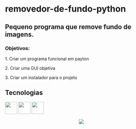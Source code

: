 # removedor-de-fundo-python
<h2>Pequeno programa que remove fundo de imagens.</h2>
<h3>Objetivos:</h3>
<p>1. Criar um programa funcional em payton</p>
<p>2. Criar uma GUI objetiva</p>
<p>3. Criar um instalador para o projeto</p>
<h2>Tecnologias</h2>
<p >
  <img src="https://cdn.jsdelivr.net/gh/devicons/devicon/icons/python/python-original-wordmark.svg" width="40" height="40"/>
  <img src="https://cdn.jsdelivr.net/gh/devicons/devicon/icons/vscode/vscode-original-wordmark.svg" width="40" height="40"/>
  <img src="https://cdn.jsdelivr.net/gh/devicons/devicon/icons/git/git-plain-wordmark.svg" width="40" height="40"/>
</p>
<p align="center">
<img src="http://img.shields.io/static/v1?label=STATUS&message=EM%20DESENVOLVIMENTO&color=GREEN&style=for-the-badge"/>
</p>
          

